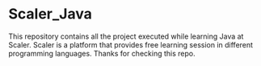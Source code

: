 # Scaler_Java
This repository contains all the project executed while learning Java at Scaler.
Scaler is a platform that provides free learning session in different programming languages.
Thanks for checking this repo.
